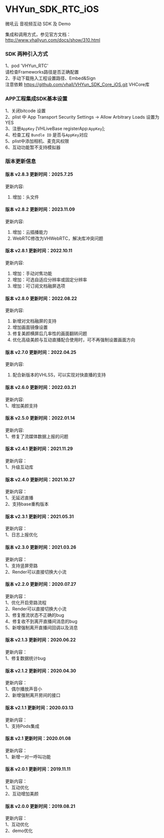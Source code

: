 # VHYun_SDK_RTC_iOS
微吼云 音视频互动 SDK 及 Demo <br>

集成和调用方式，参见官方文档：http://www.vhallyun.com/docs/show/310.html <br>

### SDK 两种引入方式
1、pod 'VHYun_RTC'<br>
  请检查Frameworks路径是否正确配置 <br>
2、手动下载拖入工程设置路径、Embed&Sign<br>
注意依赖 https://github.com/vhall/VHYun_SDK_Core_iOS.git VHCore库<br>

### APP工程集成SDK基本设置
1、关闭bitcode 设置<br>
2、plist 中 App Transport Security Settings -> Allow Arbitrary Loads 设置为YES<br>
3、注册`AppKey`  [VHLiveBase registerApp:`AppKey`]; <br>
4、检查工程 `Bundle ID` 是否与`AppKey`对应 <br>
5、plist中添加相机、麦克风权限 <br>
6、互动功能暂不支持模拟器 <br>

### 版本更新信息
#### 版本 v2.8.3 更新时间：2025.7.25
更新内容:<br>
1. 增加：头文件

#### 版本 v2.8.2 更新时间：2023.11.09
更新内容:<br>
1. 增加：云插播能力
2. WebRTC修改为VHWebRTC，解决库冲突问题


#### 版本 v2.8.1 更新时间：2022.10.11
更新内容:<br>
1. 增加：手动对焦功能
2. 增加：可选自适应分辨率或固定分辨率
3. 增加：可订阅文档融屏选项

#### 版本 v2.8.0 更新时间：2022.08.22
更新内容:<br>
1. 新增对文档融屏的支持
2. 增加画面镜像设置
3. 修复美颜横屏后几率性的画面翻转问题
4. 优化高级美颜与互动直播配合使用时，可不再强制设置画面方向

#### 版本 v2.7.0 更新时间：2022.04.25
更新内容:<br>
1. 配合新版本的VHLSS，可以实现对快直播的支持

#### 版本 v2.6.0 更新时间：2022.03.21
更新内容:<br>
1、增加美颜支持 <br>

#### 版本 v2.5.0 更新时间：2022.01.14
更新内容:<br>
1、修复了流媒体数据上报的问题 <br>

#### 版本 v2.4.1 更新时间：2021.11.29
更新内容：<br>
1、升级互动库<br>

#### 版本 v2.4.0 更新时间：2021.10.27
更新内容：<br>
1、无延迟直播<br>
2、支持base重构版本<br>

#### 版本 v2.3.1 更新时间：2021.05.31
更新内容：<br>
1、日志上报优化<br>

#### 版本 v2.3.0 更新时间：2021.03.26
更新内容：<br>
1、支持竖屏旁路<br>
2、Render可以直接切换大小流<br>

#### 版本 v2.2.0 更新时间：2020.07.27
更新内容：<br>
1、优化开启旁路流程<br>
2、Render可以直接切换大小流<br>
3、修复推流状态不正确的bug<br>
4、修复收不到离开直播间消息的bug<br>
5、新增强制离开直播间回调以及消息<br>

#### 版本 v2.1.3 更新时间：2020.06.22
更新内容：<br>
1、修复数据统计bug<br>

#### 版本 v2.1.2 更新时间：2020.04.30
更新内容：<br>
1、偶尔播放声音小<br>
2、新增强制离开房间的接口<br>

#### 版本 v2.1.1 更新时间：2020.03.13
更新内容：<br>
1、支持Pods集成<br>

#### 版本 v2.1 更新时间：2020.01.08
更新内容：<br>
1、新增一对一呼叫功能<br>

#### 版本 v2.0.1 更新时间：2019.11.11
更新内容：<br>
1、互动优化<br>
2、互动增加美颜<br>

#### 版本 v2.0.0 更新时间：2019.08.21
更新内容：<br>
1、互动优化<br>
2、demo优化<br>

